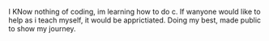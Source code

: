 I KNow nothing of coding, im learning how to do c. If wanyone would like to help as i teach myself, it would be apprictiated. 
Doing my best, made public to show my journey.
